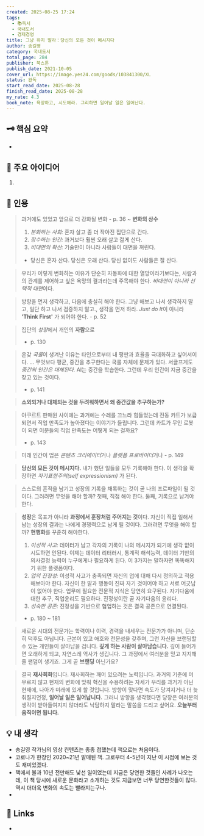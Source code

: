 ```yaml
---
created: 2025-08-25 17:24
tags:
  - 📚독서
  - 국내도서
  - 경제경영
title: 그냥 하지 말라：당신의 모든 것이 메시지다
author: 송길영
category: 국내도서
total_page: 284
publisher: 북스톤
publish_date: 2021-10-05
cover_url: https://image.yes24.com/goods/103841300/XL
status: 완독
start_read_date: 2025-08-28
finish_read_date: 2025-08-28
my_rate: 4.3
book_note: 욕망하고, 시도해라. 그리하면 일어날 일은 일어난다.
---
```





  
## 🗝 핵심 요약

- 

  

## 📝 주요 아이디어

1. 

  

## 📌 인용

> 과거에도 있었고 앞으로 더 강화될 변화  - p. 36 ~ 
> **변화의 상수**
> 1. *분화하는 사회:* 혼자 살고 좀 더 작아진 집단으로 간다.
> 2. *장수하는 인간:* 과거보다 훨씬 오래 살고 젊게 산다.
> 3. *비대면의 확산:* 기술만이 아니라 사람들이 대면을 꺼린다.
>  - 당신은 혼자 산다. 당신은 오래 산다. 당신 없이도 사람들은 잘 산다.

> 우리가 이렇게 변화하는 이유가 단순히 자동화에 대한 열망이라기보다는, 사람과의 관계를 제어하고 싶은 욕망의 결과라는데 주목해야 한다. *비대면이 아니라 선택적 대면*이다.

> 방향을 먼저 생각하고, 다음에 충실히 해야 한다.
> 그냥 해보고 나서 생각하지 말고, 일단 하고 나서 검증하지 말고., 생각을 먼저 하라.
> *Just do It*이 아니라 **'Think First'** 가 되어야 한다. - p. 52

> 집단의 *성장*에서 
> 개인의 **자람**으로
> - p. 130

> 온갖 *국룰*이 생겨난 이유는 타인으로부터 내 평판과 효율을 극대화하고 싶어서이다.
> ...
> 무엇보다 평균, 중간을 추구한다는 국룰 자체에 문제가 있다. 서글프게도 *중간의 인간은 대체된다.*
> AI는 중간을 학습한다. 그런데 우리 인간이 지금 중간을 찾고 있는 것이다.
> - p. 141

> **소외되거나 대체되는 것을 두려워하면서 왜 중간값을 추구하는가?**

> 야쿠르트 판매원 사이에는 과거에는 수레를 끄느라 힘들었는데 전동 카트가 보급되면서 직업 만족도가 높아졌다는 이야기가 들립니다. 그런데 카트가 무인 로봇이 되면 이분들의 직업 만족도는 어떻게 되는 걸까요? 
> - p. 143

> 미래 인간이 업은 *콘텐츠 크리에이터*거나 *플랫폼 프로바이더*거나 - p. 149

> **당신의 모든 것이 메시지다.**
> 내가 했던 일들을 모두 기록해야 한다.
> 이 생각을 확장하면 *자기표현주의(self expressionism)* 가 된다.

> 스스로의 흔적을 남기고 성장의 기록을 채록하는 것이 곧 나의 프로파일이 될 것이다.
> 그러려면 무엇을 해야 할까?
> 첫째, 직접 해야 한다.
> 둘째, 기록으로 남겨야 한다.

> **성장**은 목표가 아니라 **과정에서 훈장처럼 주어지는 것**이다. 자신이 직접 일해서 남는 성장의 결과는 나에게 경쟁력으로 남게 될 것이다.
> 그러려면 무엇을 해야 할까? **현행화**를 꾸준히 해야한다.
> 1. *이성적 사고:* 데이터가 남고 각자의 기록이 나의 메시지가 되기에 생각 없이 시도하면 안된다. 이제는 데이터 리터러시, 통계적 해석능력, 데이터 기반의 의사결정 능력이 누구에게나 필요하게 된다. 이 3가지는 말하자면 똑똑해지기 위한 플랫폼이다. 
> 2. *업의 진정성:* 이성적 사고가 충족되면 자신의 업에 대해 다시 정의하고 적용해보아야 한다. 자신이 한 말과 행동이 진짜 자기 것이어야 하고 서로 어긋남이 없어야 한다. 업무에 필요한 전문적 지식은 당연히 요구된다. 자기다움에 대한 추구, 직업윤리도 필요하다. 진정성이란 곧 자기다음의 윤리다.
> 3. *성숙한 공존:* 진정성을 기반으로 협업하는 것은 결국 공존으로 연결된다.
> - p. 180 ~ 181

> 새로운 시대의 전문가는 학력이나 이력, 경력을 내세우는 전문가가 아니며, 단순히 덕후도 아닙니다. 근본이 있고 애호와 전문성을 갖추며, 그런 자신을 브랜딩할 수 있는 개인들이 살아남을 겁니다.
> **깊게 하는 사람이 살아남습니다.** 깊이 들어가면 오래하게 되고, 자연스레 역사가 생깁니다. 그 과정에서 여러분을 믿고 지지해줄 팬덤이 생기죠. 그게 곧 **브랜딩** 아닌가요?

> 결국 **재사회화**입니다. 재사회하는 깨어 있으려는 노력입니다. 과거의 기준에 머무르지 않고 현재의 변화에 맞춰 혁신을 수용하려는 자세가 우리를 과거가 아닌 현재에, 나아가 미래에 있게 할 것입니다.
> 방향이 맞다면 속도가 당겨지거나 더 늦춰질지언정, **일어날 일은 일어납니다.** 그러니 방향을 생각했다면 당장은 여러분의 생각이 받아들여지지 않더라도 낙담하지 말라는 말씀을 드리고 싶어요. **오늘부터 움직이면 됩니다.**


## 💡 내 생각

- 송길영 작가님의 영상 컨텐츠는 종종 접했는데 책으로는 처음이다.
- 코로나가 한창인 2020~21년 발매된 책. 그로부터 4-5년이 지난 이 시점에 보는 것도 재미있겠다.
- 책에서 불과 10년 전만해도 낯선 일이었는데 지금은 당연한 것들인 사례가 나오는데, 이 책 당시에 새로운 문화라고 소개하는 것도 지금보면 너무 당연한것들이 많다. 역시 더더욱 변화의 속도는 빨라지는구나.
- 
  

## 🔗 Links

- 
